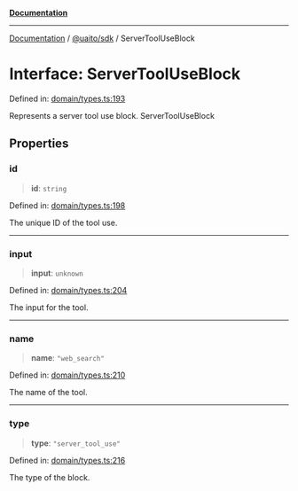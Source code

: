 [**Documentation**](../../../README.md)

***

[Documentation](../../../README.md) / [@uaito/sdk](../README.md) / ServerToolUseBlock

# Interface: ServerToolUseBlock

Defined in: [domain/types.ts:193](https://github.com/elribonazo/uaito/blob/c5e0764fa2080732da4f0526013c776c67e45bf1/packages/sdk/src/domain/types.ts#L193)

Represents a server tool use block.
 ServerToolUseBlock

## Properties

### id

> **id**: `string`

Defined in: [domain/types.ts:198](https://github.com/elribonazo/uaito/blob/c5e0764fa2080732da4f0526013c776c67e45bf1/packages/sdk/src/domain/types.ts#L198)

The unique ID of the tool use.

***

### input

> **input**: `unknown`

Defined in: [domain/types.ts:204](https://github.com/elribonazo/uaito/blob/c5e0764fa2080732da4f0526013c776c67e45bf1/packages/sdk/src/domain/types.ts#L204)

The input for the tool.

***

### name

> **name**: `"web_search"`

Defined in: [domain/types.ts:210](https://github.com/elribonazo/uaito/blob/c5e0764fa2080732da4f0526013c776c67e45bf1/packages/sdk/src/domain/types.ts#L210)

The name of the tool.

***

### type

> **type**: `"server_tool_use"`

Defined in: [domain/types.ts:216](https://github.com/elribonazo/uaito/blob/c5e0764fa2080732da4f0526013c776c67e45bf1/packages/sdk/src/domain/types.ts#L216)

The type of the block.
